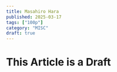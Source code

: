 ```yaml
---
title: Masahiro Hara
published: 2025-03-17
tags: ["100p"]
category: "MISC"
draft: true
---
```


# This Article is a Draft
